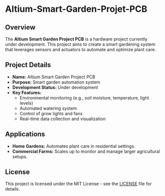 # Altium-Smart-Garden-Projet-PCB

## Overview
The **Altium Smart Garden Project PCB** is a hardware project currently under development. This project aims to create a smart gardening system that leverages sensors and actuators to automate and optimize plant care.

## Project Details
- **Name:** Altium Smart Garden Project PCB
- **Purpose:** Smart garden automation system
- **Development Status:** Under development
- **Key Features:**
  - Environmental monitoring (e.g., soil moisture, temperature, light levels)
  - Automated watering system
  - Control of grow lights and fans
  - Real-time data collection and visualization

## Applications
- **Home Gardens:** Automates plant care in residential settings.
- **Commercial Farms:** Scales up to monitor and manage larger agricultural setups.

## License
This project is licensed under the MIT License - see the [LICENSE](LICENSE) file for details.
